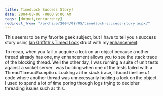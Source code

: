```yaml
---
title: TimedLock Success Story!
date: 2004-08-06 -0800 9:00 AM
tags: [dotnet,concurrency]
redirect_from: "/archive/2004/08/05/timedlock-success-story.aspx/"
---
```


This seems to be my favorite geek subject, but I have to tell you a
success story using [Ian Griffith's Timed
Lock](http://www.interact-sw.co.uk/iangblog/2004/03/23/locking) struct
with my [enhancement](https://haacked.com/archive/2004/05/12/timedlock_yet_again_revisited.aspx/).

To recap, when you fail to acquire a lock on an object because another
thread already has one, my enhancement allows you to see the stack trace
of the blocking thread. Well the other day, I was running a suite of
unit tests against a socket server I was building when one of the tests
failed with a ThreadTimeoutException. Looking at the stack trace, I
found the line of code where another thread was unnecessarily holding a
lock on the object. I used to spend a lot of time poring through logs
trying to decipher threading issues such as this.

